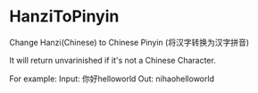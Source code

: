 # HanziToPinyin
Change Hanzi(Chinese) to Chinese Pinyin (将汉字转换为汉字拼音)

It will return unvarinished if it's not a Chinese Character.

For example:
Input: 你好helloworld
Out:   nihaohelloworld
